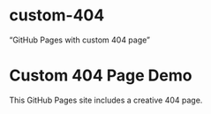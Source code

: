 # custom-404
“GitHub Pages with custom 404 page”

# Custom 404 Page Demo
This GitHub Pages site includes a creative 404 page.
